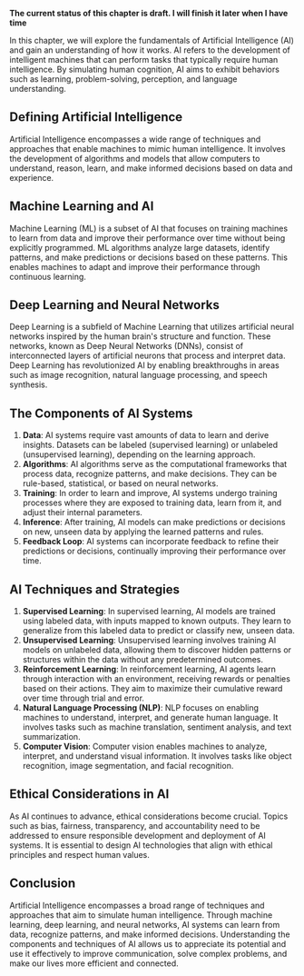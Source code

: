 **The current status of this chapter is draft. I will finish it later when I have time**

In this chapter, we will explore the fundamentals of Artificial Intelligence (AI) and gain an understanding of how it works. AI refers to the development of intelligent machines that can perform tasks that typically require human intelligence. By simulating human cognition, AI aims to exhibit behaviors such as learning, problem-solving, perception, and language understanding.

Defining Artificial Intelligence
--------------------------------

Artificial Intelligence encompasses a wide range of techniques and approaches that enable machines to mimic human intelligence. It involves the development of algorithms and models that allow computers to understand, reason, learn, and make informed decisions based on data and experience.

Machine Learning and AI
-----------------------

Machine Learning (ML) is a subset of AI that focuses on training machines to learn from data and improve their performance over time without being explicitly programmed. ML algorithms analyze large datasets, identify patterns, and make predictions or decisions based on these patterns. This enables machines to adapt and improve their performance through continuous learning.

Deep Learning and Neural Networks
---------------------------------

Deep Learning is a subfield of Machine Learning that utilizes artificial neural networks inspired by the human brain's structure and function. These networks, known as Deep Neural Networks (DNNs), consist of interconnected layers of artificial neurons that process and interpret data. Deep Learning has revolutionized AI by enabling breakthroughs in areas such as image recognition, natural language processing, and speech synthesis.

The Components of AI Systems
----------------------------

1. **Data**: AI systems require vast amounts of data to learn and derive insights. Datasets can be labeled (supervised learning) or unlabeled (unsupervised learning), depending on the learning approach.
2. **Algorithms**: AI algorithms serve as the computational frameworks that process data, recognize patterns, and make decisions. They can be rule-based, statistical, or based on neural networks.
3. **Training**: In order to learn and improve, AI systems undergo training processes where they are exposed to training data, learn from it, and adjust their internal parameters.
4. **Inference**: After training, AI models can make predictions or decisions on new, unseen data by applying the learned patterns and rules.
5. **Feedback Loop**: AI systems can incorporate feedback to refine their predictions or decisions, continually improving their performance over time.

AI Techniques and Strategies
----------------------------

1. **Supervised Learning**: In supervised learning, AI models are trained using labeled data, with inputs mapped to known outputs. They learn to generalize from this labeled data to predict or classify new, unseen data.
2. **Unsupervised Learning**: Unsupervised learning involves training AI models on unlabeled data, allowing them to discover hidden patterns or structures within the data without any predetermined outcomes.
3. **Reinforcement Learning**: In reinforcement learning, AI agents learn through interaction with an environment, receiving rewards or penalties based on their actions. They aim to maximize their cumulative reward over time through trial and error.
4. **Natural Language Processing (NLP)**: NLP focuses on enabling machines to understand, interpret, and generate human language. It involves tasks such as machine translation, sentiment analysis, and text summarization.
5. **Computer Vision**: Computer vision enables machines to analyze, interpret, and understand visual information. It involves tasks like object recognition, image segmentation, and facial recognition.

Ethical Considerations in AI
----------------------------

As AI continues to advance, ethical considerations become crucial. Topics such as bias, fairness, transparency, and accountability need to be addressed to ensure responsible development and deployment of AI systems. It is essential to design AI technologies that align with ethical principles and respect human values.

Conclusion
----------

Artificial Intelligence encompasses a broad range of techniques and approaches that aim to simulate human intelligence. Through machine learning, deep learning, and neural networks, AI systems can learn from data, recognize patterns, and make informed decisions. Understanding the components and techniques of AI allows us to appreciate its potential and use it effectively to improve communication, solve complex problems, and make our lives more efficient and connected.
